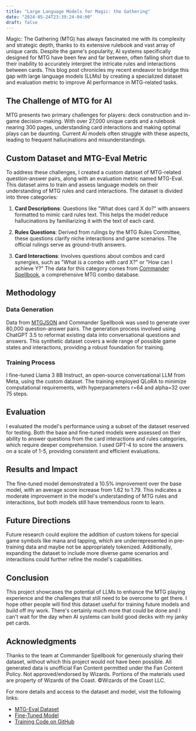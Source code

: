 ```yaml
---
title: "Large Language Models for Magic: the Gathering"
date: "2024-05-24T23:39:24-04:00"
draft: false
---
```

Magic: The Gathering (MTG) has always fascinated me with its complexity and strategic depth, thanks to its extensive rulebook and vast array of unique cards. Despite the game's popularity, AI systems specifically designed for MTG have been few and far between, often falling short due to their inability to accurately interpret the intricate rules and interactions between cards. This blog post chronicles my recent endeavor to bridge this gap with large language models (LLMs) by creating a specialized dataset and evaluation metric to improve AI performance in MTG-related tasks.

## The Challenge of MTG for AI

MTG presents two primary challenges for players: deck construction and in-game decision-making. With over 27,000 unique cards and a rulebook nearing 300 pages, understanding card interactions and making optimal plays can be daunting. Current AI models often struggle with these aspects, leading to frequent hallucinations and misunderstandings.

## Custom Dataset and MTG-Eval Metric

To address these challenges, I created a custom dataset of MTG-related question-answer pairs, along with an evaluation metric named MTG-Eval. This dataset aims to train and assess language models on their understanding of MTG rules and card interactions. The dataset is divided into three categories:

1. **Card Descriptions**: Questions like "What does card X do?" with answers formatted to mimic card rules text. This helps the model reduce hallucinations by familiarizing it with the text of each card.
   
2. **Rules Questions**: Derived from rulings by the MTG Rules Committee, these questions clarify niche interactions and game scenarios. The official rulings serve as ground-truth answers.

3. **Card Interactions**: Involves questions about combos and card synergies, such as "What is a combo with card X?" or "How can I achieve Y?" The data for this category comes from [Commander Spellbook](https://commanderspellbook.com/), a comprehensive MTG combo database.

## Methodology

### Data Generation

Data from [MTGJSON](https://mtgjson.com/) and Commander Spellbook was used to generate over 80,000 question-answer pairs. The generation process involved using ChatGPT 3.5 to reformat existing data into conversational questions and answers. This synthetic dataset covers a wide range of possible game states and interactions, providing a robust foundation for training.

### Training Process

I fine-tuned Llama 3 8B Instruct, an open-source conversational LLM from Meta, using the custom dataset. The training employed QLoRA to minimize computational requirements, with hyperparameters r=64 and alpha=32 over 75 steps.

## Evaluation

I evaluated the model's performance using a subset of the dataset reserved for testing. Both the base and fine-tuned models were assessed on their ability to answer questions from the card interactions and rules categories, which require deeper comprehension. I used GPT-4 to score the answers on a scale of 1-5, providing consistent and efficient evaluations.

## Results and Impact

The fine-tuned model demonstrated a 10.5% improvement over the base model, with an average score increase from 1.62 to 1.79. This indicates a moderate improvement in the model's understanding of MTG rules and interactions, but both models still have tremendous room to learn.

## Future Directions

Future research could explore the addition of custom tokens for special game symbols like mana and tapping, which are underrepresented in pre-training data and maybe not be appropriately tokenized. Additionally, expanding the dataset to include more diverse game scenarios and interactions could further refine the model's capabilities.

## Conclusion

This project showcases the potential of LLMs to enhance the MTG playing experience and the challenges that still need to be overcome to get there. I hope other people will find this dataset useful for training future models and build off my work. There's certainly much more that could be done and I can't wait for the day when AI systems can build good decks with my janky pet cards.

## Acknowledgments

Thanks to the team at Commander Spellbook for generously sharing their dataset, without which this project would not have been possible. All generated data is unofficial Fan Content permitted under the Fan Content Policy. Not approved/endorsed by Wizards. Portions of the materials used are property of Wizards of the Coast. ©Wizards of the Coast LLC.

For more details and access to the dataset and model, visit the following links:
- [MTG-Eval Dataset](https://huggingface.co/datasets/jakeboggs/MTG-Eval)
- [Fine-Tuned Model](https://huggingface.co/jakeboggs/MTG-Llama)
- [Training Code on GitHub](https://github.com/JakeBoggs/Large-Language-Models-for-Magic-the-Gathering)